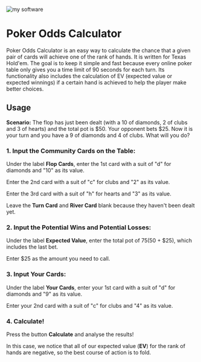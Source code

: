![my software](http://s4.postimage.org/wy3hw6wtp/Poker_Calculator.jpg) 


# Poker Odds Calculator

Poker Odds Calculator is an easy way to calculate the chance that a given pair of cards will achieve one of the rank of hands. It is written for Texas Hold'em. The goal is to keep it simple and fast because every online poker table only gives you a time limit of 90 seconds for each turn. Its functionality also includes the calculation of EV (expected value or expected winnings) if a certain hand is achieved to help the player make better choices.

## Usage

**Scenario:** The flop has just been dealt (with a 10 of diamonds, 2 of clubs and 3 of hearts) and the total pot is $50. Your opponent bets $25. Now it is your turn and you have a 9 of diamonds and 4 of clubs. What will you do?

### 1. Input the Community Cards on the Table:

Under the label **Flop Cards**, enter the 1st card with a suit of "d" for diamonds and "10" as its value.

Enter the 2nd card with a suit of "c" for clubs and "2" as its value.

Enter the 3rd card with a suit of "h" for hearts and "3" as its value.

Leave the **Turn Card** and **River Card** blank because they haven't been dealt yet.

### 2. Input the Potential Wins and Potential Losses:

Under the label **Expected Value**, enter the total pot of $75 ($50 + $25), which includes the last bet.

Enter $25 as the amount you need to call.

### 3. Input Your Cards:

Under the label **Your Cards**, enter your 1st card with a suit of "d" for diamonds and "9" as its value.

Enter your 2nd card with a suit of "c" for clubs and "4" as its value.

### 4. Calculate!
Press the button **Calculate** and analyse the results!

In this case, we notice that all of our expected value (**EV**) for the rank of hands are negative, so the best course of action is to fold.
